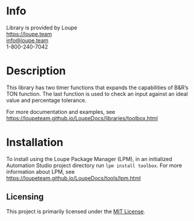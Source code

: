 # Info
Library is provided by Loupe  
https://loupe.team  
info@loupe.team  
1-800-240-7042  

# Description
This library has two timer functions that expands the capabilities of B&R’s TON function. The last function is used to check an input against an ideal value and percentage tolerance.

For more documentation and examples, see https://loupeteam.github.io/LoupeDocs/libraries/toolbox.html

# Installation
To install using the Loupe Package Manager (LPM), in an initialized Automation Studio project directory run `lpm install toolbox`. For more information about LPM, see https://loupeteam.github.io/LoupeDocs/tools/lpm.html

## Licensing

This project is primarily licensed under the [MIT License](LICENSE). 